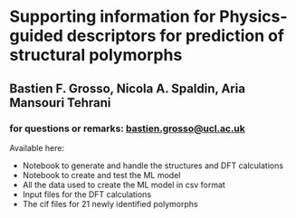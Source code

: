 # Supporting information for Physics-guided descriptors for prediction of structural polymorphs
## Bastien F. Grosso, Nicola A. Spaldin, Aria Mansouri Tehrani
### for questions or remarks: bastien.grosso@ucl.ac.uk

Available here:

- Notebook to generate and handle the structures and DFT calculations
- Notebook to create and test the ML model
- All the data used to create the ML model in csv format
- Input files for the DFT calculations 
- The cif files for 21 newly identified polymorphs 
